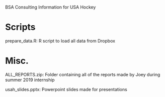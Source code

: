 BSA Consulting Information for USA Hockey

# Scripts
prepare_data.R: R script to load all data from Dropbox


# Misc.
ALL_REPORTS.zip: Folder containing all of the reports made by Joey during summer 2019 internship

usah_slides.pptx: Powerpoint slides made for presentations

